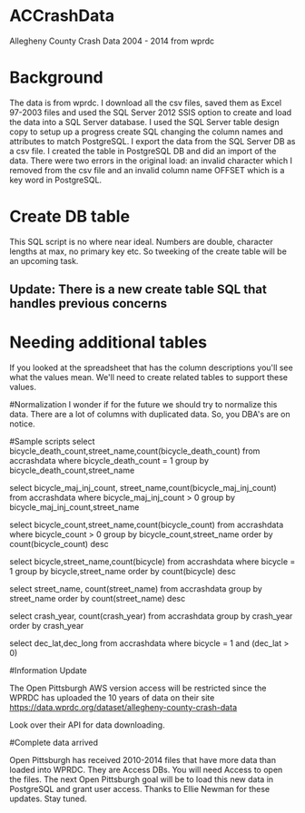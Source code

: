 # ACCrashData
Allegheny County Crash Data 2004 - 2014 from wprdc

# Background
The data is from wprdc. I download all the csv files, saved them as Excel 97-2003 files and used the SQL Server 2012 SSIS option to create and load the data into a SQL Server database. I used the SQL Server table design copy to setup up a progress create SQL changing the column names and attributes to match PostgreSQL. I export the data from the SQL Server DB as a csv file. I created the table in PostgreSQL DB and did an import of the data. There were two errors in the original load: an invalid character which I removed from the csv file and an invalid column name OFFSET which is a key word in PostgreSQL.

# Create DB table
This SQL script is no where near ideal. Numbers are double, character lengths at max, no primary key etc. So tweeking of the create table will be an upcoming task. 
## Update: There is a new create table SQL that handles previous concerns

# Needing additional tables
If you looked at the spreadsheet that has the column descriptions you'll see what the values mean. We'll need to create related tables to support these values.

#Normalization
I wonder if for the future we should try to normalize this data. There are a lot of columns with duplicated data. So, you DBA's are on notice.

#Sample scripts
select bicycle_death_count,street_name,count(bicycle_death_count) 
from accrashdata
where bicycle_death_count = 1
group by bicycle_death_count,street_name

select bicycle_maj_inj_count, street_name,count(bicycle_maj_inj_count)
from accrashdata
where bicycle_maj_inj_count > 0
group by bicycle_maj_inj_count,street_name

select bicycle_count,street_name,count(bicycle_count)
from accrashdata
where bicycle_count > 0
group by bicycle_count,street_name
order by count(bicycle_count) desc

select bicycle,street_name,count(bicycle)
from accrashdata
where bicycle = 1
group by bicycle,street_name
order by count(bicycle) desc

select street_name, count(street_name)
from accrashdata
group by street_name
order by count(street_name) desc

select crash_year, count(crash_year)
from accrashdata
group by crash_year
order by crash_year

select dec_lat,dec_long
from accrashdata
where bicycle = 1
and (dec_lat > 0)


#Information Update

The Open Pittsburgh AWS version access will be restricted since the WPRDC has uploaded the 10 years of data on their site
https://data.wprdc.org/dataset/allegheny-county-crash-data

Look over their API for data downloading.

#Complete data arrived

Open Pittsburgh has received 2010-2014 files that have more data than loaded into WPRDC. They are Access DBs. You will need Access to open the files. The next Open Pittsburgh goal will be to load this new data in PostgreSQL and grant user access. 
Thanks to Ellie Newman for these updates. Stay tuned.

